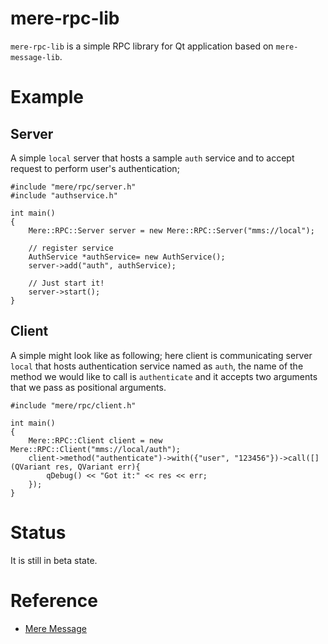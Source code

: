 # mere-rpc-lib
`mere-rpc-lib` is a simple RPC library for Qt application based on `mere-message-lib`. 

# Example
## Server

A simple `local` server that hosts a sample `auth` service and to accept request
to perform user's authentication;


```
#include "mere/rpc/server.h"
#include "authservice.h"

int main()
{
    Mere::RPC::Server server = new Mere::RPC::Server("mms://local");
    
    // register service
    AuthService *authService= new AuthService();
    server->add("auth", authService);
    
    // Just start it!
    server->start();
}
```

## Client

A simple might look like as following; here client is communicating server 
`local` that hosts authentication service named as `auth`, the name of the 
method we would like to call is `authenticate` and it accepts two arguments 
that we pass as positional arguments.

```
#include "mere/rpc/client.h"

int main()
{
    Mere::RPC::Client client = new Mere::RPC::Client("mms://local/auth");
    client->method("authenticate")->with({"user", "123456"})->call([](QVariant res, QVariant err){
        qDebug() << "Got it:" << res << err;
    });
}
```

# Status
It is still in beta state.


# Reference
* [Mere Message](https://github.com/merelabs/mere-message-lib)
